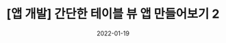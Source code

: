 ---
permalink: /autolayout/iosapp-04/
classes: wide
title: "[앱 개발] 간단한 테이블 뷰 앱 만들어보기 2"
date: 2022-01-19
categories:
  - Table View
tags:
  - swift
  - iOS
  - table view
  - navigation controller
excerpt: "디테일 페이지와 목록 추가 페이지 구현하기"
toc: true
toc_label: "목차"
toc_icon: bars
toc_sticky: true
---